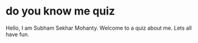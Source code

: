 # do you know me quiz

Hello, I am Subham Sekhar Mohanty. 
Welcome to a quiz about me. Lets all have fun.